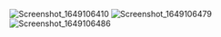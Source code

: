 ![Screenshot_1649106410](https://user-images.githubusercontent.com/32728226/161634912-96096330-8bc3-43bc-9efd-8e56a5c6bc37.png)
![Screenshot_1649106479](https://user-images.githubusercontent.com/32728226/161634923-c7af2b58-a469-4aaf-b19d-32594dd0638b.png)
![Screenshot_1649106486](https://user-images.githubusercontent.com/32728226/161634934-e9cce501-c731-4ea1-96c6-47a45ac90a33.png)

